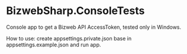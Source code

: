 # BizwebSharp.ConsoleTests
Console app to get a Bizweb API AccessToken, tested only in Windows.

How to use: create appsettings.private.json base in appsettings.example.json and run app.
